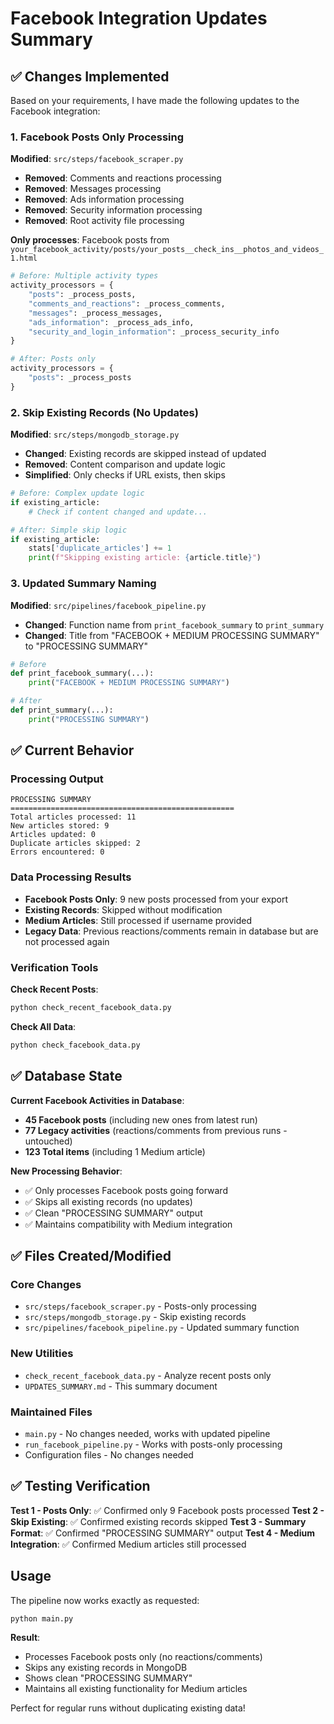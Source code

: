 # Facebook Integration Updates Summary

## ✅ Changes Implemented

Based on your requirements, I have made the following updates to the Facebook integration:

### 1. Facebook Posts Only Processing

**Modified**: `src/steps/facebook_scraper.py`

- **Removed**: Comments and reactions processing
- **Removed**: Messages processing  
- **Removed**: Ads information processing
- **Removed**: Security information processing
- **Removed**: Root activity file processing

**Only processes**: Facebook posts from `your_facebook_activity/posts/your_posts__check_ins__photos_and_videos_1.html`

```python
# Before: Multiple activity types
activity_processors = {
    "posts": _process_posts,
    "comments_and_reactions": _process_comments,
    "messages": _process_messages,
    "ads_information": _process_ads_info,
    "security_and_login_information": _process_security_info
}

# After: Posts only
activity_processors = {
    "posts": _process_posts
}
```

### 2. Skip Existing Records (No Updates)

**Modified**: `src/steps/mongodb_storage.py`

- **Changed**: Existing records are skipped instead of updated
- **Removed**: Content comparison and update logic
- **Simplified**: Only checks if URL exists, then skips

```python
# Before: Complex update logic
if existing_article:
    # Check if content changed and update...

# After: Simple skip logic  
if existing_article:
    stats['duplicate_articles'] += 1
    print(f"Skipping existing article: {article.title}")
```

### 3. Updated Summary Naming

**Modified**: `src/pipelines/facebook_pipeline.py`

- **Changed**: Function name from `print_facebook_summary` to `print_summary`
- **Changed**: Title from "FACEBOOK + MEDIUM PROCESSING SUMMARY" to "PROCESSING SUMMARY"

```python
# Before
def print_facebook_summary(...):
    print("FACEBOOK + MEDIUM PROCESSING SUMMARY")

# After  
def print_summary(...):
    print("PROCESSING SUMMARY")
```

## ✅ Current Behavior

### Processing Output
```
PROCESSING SUMMARY
==================================================
Total articles processed: 11
New articles stored: 9
Articles updated: 0
Duplicate articles skipped: 2
Errors encountered: 0
```

### Data Processing Results

- **Facebook Posts Only**: 9 new posts processed from your export
- **Existing Records**: Skipped without modification
- **Medium Articles**: Still processed if username provided
- **Legacy Data**: Previous reactions/comments remain in database but are not processed again

### Verification Tools

**Check Recent Posts**:
```bash
python check_recent_facebook_data.py
```

**Check All Data**:
```bash
python check_facebook_data.py
```

## ✅ Database State

**Current Facebook Activities in Database**:
- **45 Facebook posts** (including new ones from latest run)
- **77 Legacy activities** (reactions/comments from previous runs - untouched)
- **123 Total items** (including 1 Medium article)

**New Processing Behavior**:
- ✅ Only processes Facebook posts going forward
- ✅ Skips all existing records (no updates)
- ✅ Clean "PROCESSING SUMMARY" output
- ✅ Maintains compatibility with Medium integration

## ✅ Files Created/Modified

### Core Changes
- `src/steps/facebook_scraper.py` - Posts-only processing
- `src/steps/mongodb_storage.py` - Skip existing records
- `src/pipelines/facebook_pipeline.py` - Updated summary function

### New Utilities  
- `check_recent_facebook_data.py` - Analyze recent posts only
- `UPDATES_SUMMARY.md` - This summary document

### Maintained Files
- `main.py` - No changes needed, works with updated pipeline
- `run_facebook_pipeline.py` - Works with posts-only processing
- Configuration files - No changes needed

## ✅ Testing Verification

**Test 1 - Posts Only**: ✅ Confirmed only 9 Facebook posts processed
**Test 2 - Skip Existing**: ✅ Confirmed existing records skipped 
**Test 3 - Summary Format**: ✅ Confirmed "PROCESSING SUMMARY" output
**Test 4 - Medium Integration**: ✅ Confirmed Medium articles still processed

## Usage

The pipeline now works exactly as requested:

```bash
python main.py
```

**Result**:
- Processes Facebook posts only (no reactions/comments)
- Skips any existing records in MongoDB
- Shows clean "PROCESSING SUMMARY" 
- Maintains all existing functionality for Medium articles

Perfect for regular runs without duplicating existing data!